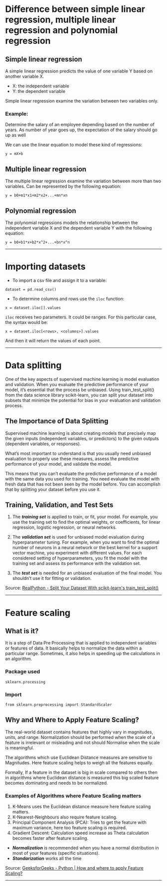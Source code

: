 # Difference between simple linear regression, multiple linear regression and polynomial regression

## Simple linear regression

A simple linear regression predicts the value of one variable Y based on
another variable X.

* X: the independent variable
* Y: the dependent variable

Simple linear regression examine the variation between two variables only.

### Example:
Determine the salary of an employee depending based on the number of years.
As number of year goes up, the expectation of the salary should go up as well

We can use the linear equation to model these kind of regressions:

```
y = mX+b
```

## Multiple linear regression

The multiple linear regression examine the variation between more than two variables.
Can be represented by the following equation:

```
y = b0+m1*x1+m2*x2+...+mn*xn
```

## Polynomial regression

The polynomial regressions models the relationship between the independent
variable X and the dependent variable Y with the following equation:

```
y = b0+b1*x+b2*x^2+...+bn*x^n
```

---

# Importing datasets

* To import a csv file and assign it to a variable:

```
dataset = pd.read_csv()
```

* To determine columns and rows use the `iloc` function:

```
x = dataset.iloc[].values
```

`iloc` receives two parameters. It could be ranges. For this particular case,
the syntax would be:

```
x = dataset.iloc[<rows>, <columns>].values
```

And then it will return the values of each point.

---

# Data splitting

One of the key aspects of supervised machine learning is model evaluation and
validation. When you evaluate the predictive performance of your model, it’s
essential that the process be unbiased. Using train_test_split() from the data
science library scikit-learn, you can split your dataset into subsets that
minimize the potential for bias in your evaluation and validation process.

## The Importance of Data Splitting

Supervised machine learning is about creating models that precisely map the
given inputs (independent variables, or predictors) to the given outputs
(dependent variables, or responses).

What’s most important to understand is that you usually need unbiased
evaluation to properly use these measures, assess the predictive performance of
your model, and validate the model.

This means that you can’t evaluate the predictive performance of a model with
the same data you used for training. You need evaluate the model with fresh
data that has not been seen by the model before. You can accomplish that by
splitting your dataset before you use it.

## Training, Validation, and Test Sets

1. The ***training set*** is applied to train, or fit, your model. For example, you
   use the training set to find the optimal weights, or coefficients, for
   linear regression, logistic regression, or neural networks.

2. The ***validation set*** is used for unbiased model evaluation during
   hyperparameter tuning. For example, when you want to find the optimal number
   of neurons in a neural network or the best kernel for a support vector
   machine, you experiment with different values. For each considered setting
   of hyperparameters, you fit the model with the training set and assess its
   performance with the validation set.

3. The ***test set*** is needed for an unbiased evaluation of the final model. You
   shouldn’t use it for fitting or validation.


Source: [RealPython - Split Your Dataset With scikit-learn's train_test_split()](https://realpython.com/train-test-split-python-data)

---

# Feature scaling

## What is it?
It is a step of Data Pre Processing that is applied to independent variables or
features of data. It basically helps to normalize the data within a particular
range. Sometimes, it also helps in speeding up the calculations in an
algorithm.

### Package used
```
sklearn.processing
```

### Import
```
from sklearn.preprocessing import StandardScaler
```

## Why and Where to Apply Feature Scaling?
The real-world dataset contains features that highly vary in magnitudes, units,
and range. Normalization should be performed when the scale of a feature is
irrelevant or misleading and not should Normalise when the scale is meaningful.

The algorithms which use Euclidean Distance measures are sensitive to
Magnitudes. Here feature scaling helps to weigh all the features equally.

Formally, If a feature in the dataset is big in scale compared to others then
in algorithms where Euclidean distance is measured this big scaled feature
becomes dominating and needs to be normalized. 

### Examples of Algorithms where Feature Scaling matters 
1. K-Means uses the Euclidean distance measure here feature scaling matters. 
2. K-Nearest-Neighbours also require feature scaling. 
3. Principal Component Analysis (PCA): Tries to get the feature with maximum
   variance, here too feature scaling is required. 
4. Gradient Descent: Calculation speed increase as Theta calculation becomes
   faster after feature scaling.

* ***Normalization*** is recommended when you have a normal distribution in most of
  your features (specific situations).
* ***Standarization*** works all the time

Source: [GeeksforGeeks - Python | How and where to apply Feature Scaling?](https://www.geeksforgeeks.org/python-how-and-where-to-apply-feature-scaling)

---
